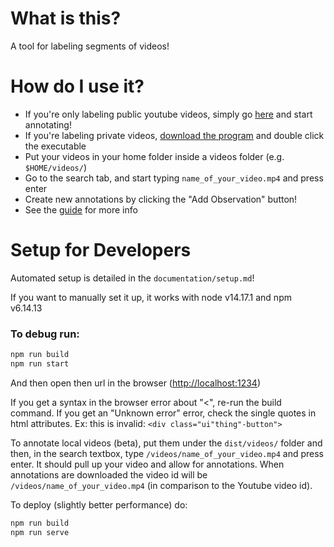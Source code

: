 # What is this?

A tool for labeling segments of videos!

# How do I use it?

- If you're only labeling public youtube videos, simply go [here](https://jeff-hykin.github.io/ible/) and start annotating!
- If you're labeling private videos, [download the program](https://jeff-hykin.github.io/ilab-database/) and double click the executable
- Put your videos in your home folder inside a videos folder (e.g. `$HOME/videos/`)
- Go to the search tab, and start typing `name_of_your_video.mp4` and press enter
- Create new annotations by clicking the "Add Observation" button!
- See the [guide](https://github.com/jeff-hykin/iilvd-online/blob/master/iLab%20Database.pdf) for more info

# Setup for Developers

Automated setup is detailed in the `documentation/setup.md`!

If you want to manually set it up, it works with node v14.17.1 and npm v6.14.13

### To debug run:

```sh
npm run build
npm run start
```

And then open then url in the browser ([http://localhost:1234](http://localhost:1234))

If you get a syntax in the browser error about "<", re-run the build command.
If you get an "Unknown error" error, check the single quotes in html attributes. Ex: this is invalid: `<div class="ui"thing"-button">`

To annotate local videos (beta), put them under the `dist/videos/` folder and then, in the search textbox, type `/videos/name_of_your_video.mp4` and press enter. It should pull up your video and allow for annotations. When annotations are downloaded the video id will be `/videos/name_of_your_video.mp4` (in comparison to the Youtube video id).

To deploy (slightly better performance) do:

```sh
npm run build
npm run serve
```
